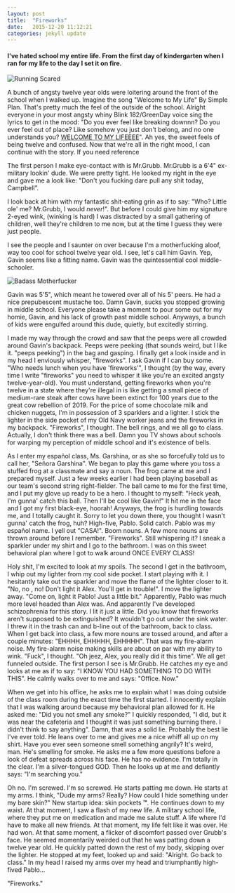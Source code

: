 ```yaml
---
layout: post
title:  "Fireworks"
date:   2015-12-20 11:12:21
categories: jekyll update
---
```


#### **I've hated school my entire life.  From the first day of kindergarten when I ran for my life to the day I set it on fire.**



![Running Scared](http://alexcampbell.co/images/homeAlone.gif)

A bunch of angsty twelve year olds were loitering around the front of the school when I walked up. Imagine the song "Welcome to My Life" By Simple Plan.  That's pretty much the feel of the outside of the school.  Alright everyone in your most angsty whiny Blink 182/GreenDay voice sing the lyrics to get in the mood:  "Do you ever feel like breaking downnn?  Do you ever feel out of place? Like somehow you just don't belong, and no one understands you?  [WELCOME TO MY LIFEEEE](https://www.youtube.com/watch?v=r0U0AlLVqpk)".  Ah yes, the sweet feels of being twelve and confused.  Now that we're all in the right mood, I can continue with the story.  If you need reference


The first person I make eye-contact with is Mr.Grubb.  Mr.Grubb is a 6'4" ex-military lookin' dude. We were pretty tight.  He looked my right in the eye and gave me a look like: "Don't you fucking dare pull any shit today, Campbell”.

 I look back at him with my fantastic shit-eating grin as if to say: "Who?  Little ole' me?  Mr.Grubb, I would *never*!".  But before I could give him my signature 2-eyed wink, (winking is hard) I was distracted by a small gathering of children, well they're children to me now, but at the time I guess they were just people.


I see the people and I saunter on over because I'm a motherfucking aloof, way too cool for school twelve year old.  I see, let's call him Gavin.  Yep, Gavin seems like a fitting name.  Gavin was the quintessential cool middle-schooler.

![Badass Motherfucker](http://alexcampbell.co/images/badMotherFucker.jpg)

Gavin was  5'5", which meant he towered over all of his 5' peers. He had a nice prepubescent mustache too.  Damn Gavin, sucks you stopped growing in middle school.  Everyone please take a moment to pour some out for my homie, Gavin, and his lack of growth past middle school.  Anyways, a bunch of kids were engulfed around this dude, quietly, but excitedly stirring.

I made my way through the crowd and saw that the peeps were all crowded around Gavin's backpack.  Peeps were peeking (that sounds weird, but I like it.  "peeps peeking") in the bag and gasping.  I finally get a look inside and in my head I enviously whisper, "fireworks".  I ask Gavin if I can buy some.  "Who needs lunch when you have 'fireworks'", I thought (by the way, every time I write "fireworks" you need to whisper it like you're an excited angsty twelve-year-old).  You must understand, getting fireworks when you're twelve in a state where they're illegal in is like getting a small piece of medium-rare steak after cows have been extinct for 100 years due to the great cow rebellion of 2019. For the price of some chocolate milk and chicken nuggets, I'm in possession of 3 sparklers and a lighter.  I stick the lighter in the side pocket of my Old Navy worker jeans and the fireworks in my backpack.  "Fireworks", I thought. The bell rings, and we all go to class.  Actually, I don't think there was a bell.  Damn you TV shows about schools for warping my perception of middle school and it's existence of bells.



As I enter my español class, Ms. Garshina, or as she so forcefully told us to call her, "Señora Garshina".  We began to play this game where you toss a stuffed frog at a classmate and say a noun.  The frog came at me and I prepared myself.  Just a few weeks earlier I had been playing baseball as our team's second string right-fielder. The ball came to me for the first time, and I put my glove up ready to be a hero.  I thought to myself: "Heck yeah, I'm gunna' catch this ball.  Then I'll be cool like Gavin!" It hit me in the face and I got my first black-eye, hoorah!  Anyways, the frog is hurdling towards me, and I totally caught it. Sorry to let you down there, you thought I wasn't gunna' catch the frog, huh? High-five, Pablo. Solid catch. Pablo was my español name.  I yell out "CASA!".  Boom nouns.  A few more nouns are thrown around before I remember.  "Fireworks".  Still whispering it?  I sneak a sparkler under my shirt and I go to the bathroom.  I was on this sweet behavioral plan where I got to walk around ONCE EVERY CLASS!



Holy shit, I'm excited to look at my spoils.  The second I get in the bathroom, I whip out my lighter from my cool side pocket.  I start playing with it.  I hesitantly take out the sparkler and move the flame of the lighter closer to it.  "No, no , no! Don't light it Alex.  You'll get in trouble!".  I move the lighter away.  "Come on, light it Pablo!  Just a little bit."  Apparently, Pablo was much more level headed than Alex was. And apparently I've developed schizophrenia for this story. I lit it just a little.  Did you know that fireworks aren't supposed to be extinguished?  It wouldn't go out under the sink water. I threw it in the trash can and b-line out of the bathroom, back to class.  When I get back into class, a few more nouns are tossed around, and after a couple minutes: "EHHHH, EHHHHH, EHHHHH". That was my fire-alarm noise.  My fire-alarm noise making skills are about on par with my ability to wink.  "Fuck", I thought.  "Oh jeez, Alex, you really did it this time".  We all get funneled outside.  The first person I see is Mr.Grubb.  He catches my eye and looks at me as if to say: "I KNOW YOU HAD SOMETHING TO DO WITH THIS".  He calmly walks over to me and says: "Office. Now."


When we get into his office, he asks me to explain what I was doing outside of the class room during the exact time the first started.  I innocently explain that I was walking around because my behavioral plan allowed for it.  He asked me: "Did you not smell any smoke?"  I quickly responded, "I did, but it was near the cafeteria and I thought it was just something burning there. I didn't think to say anything".  Damn, that was a solid lie.  Probably the best lie I've ever told.  He leans over to me and gives me a nice whiff all up on my shirt. Have you ever seen someone smell something angrily? It's weird, man. He's smelling for smoke.  He asks me a few more questions before a look of defeat spreads across his face.  He has no evidence.  I'm totally in the clear.  I'm a silver-tongued GOD. Then he looks up at me and defiantly says: "I'm searching you."

Oh no.  I'm screwed.  I'm so screwed.  He starts patting me down.  He starts at my arms.  I think, "Dude my arms?  Really?  How could I hide something under my bare skin?" New startup idea: skin pockets **™**.  He continues down to my waist.  At that moment, I saw a flash of my new life.  A military school life, where they put me on medication and made me salute stuff.  A life where I'd have to make all new friends.  At that moment, my life felt like it was over.  He had won.  At that same moment, a flicker of discomfort passed over Grubb's face.  He seemed momentarily weirded out that he was patting down a twelve year old.  He quickly patted down the rest of my body, skipping over the lighter.  He stopped at my feet, looked up and said: "Alright.  Go back to class." In my head I raised my arms over my head and triumphantly high-fived Pablo...


"Fireworks."